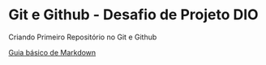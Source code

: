 # Git e Github - Desafio de Projeto DIO
Criando Primeiro Repositório no Git e Github 

[Guia básico de Markdown](https://docs.pipz.com/central-de-ajuda/learning-center/guia-basico-de-markdown#open)
